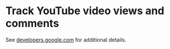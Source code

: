 # Track YouTube video views and comments

See [developers.google.com](https://developers.google.com/apps-script/samples/automations/youtube-tracker) for additional details.
